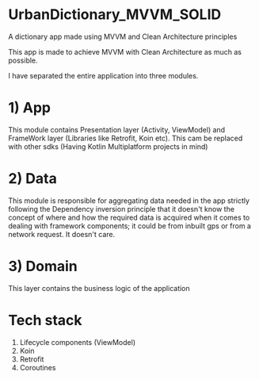 # UrbanDictionary_MVVM_SOLID
A dictionary app made using MVVM and Clean Architecture principles

This app is made to achieve MVVM with Clean Architecture as much as possible. 

I have separated the entire application into three modules.

# 1) App 
  This module contains Presentation layer (Activity, ViewModel) and FrameWork layer (Libraries like Retrofit, Koin etc). This cam be replaced with other sdks (Having Kotlin Multiplatform projects in mind) 
  
# 2) Data
  This module is responsible for aggregating data needed in the app strictly following the Dependency inversion principle that 
  it doesn't know the concept of where and how the required data is acquired when it comes to dealing with framework            components; it could be from inbuilt gps or from a network request. It doesn't care. 
 
# 3) Domain 
  This layer contains the business logic of the application
  
# Tech stack
  1) Lifecycle components (ViewModel)
  2) Koin 
  3) Retrofit
  4) Coroutines
  

